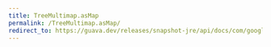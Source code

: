 ```yaml
---
title: TreeMultimap.asMap
permalink: /TreeMultimap.asMap/
redirect_to: https://guava.dev/releases/snapshot-jre/api/docs/com/google/common/collect/TreeMultimap.html#asMap--
---
```

